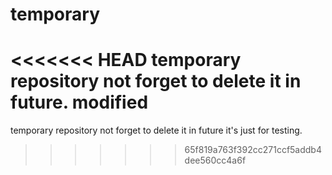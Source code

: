 # temporary
<<<<<<< HEAD
temporary repository not forget to delete it in future. modified
=======
temporary repository not forget to delete it in future
it's just for testing. 
>>>>>>> 65f819a763f392cc271ccf5addb4dee560cc4a6f
